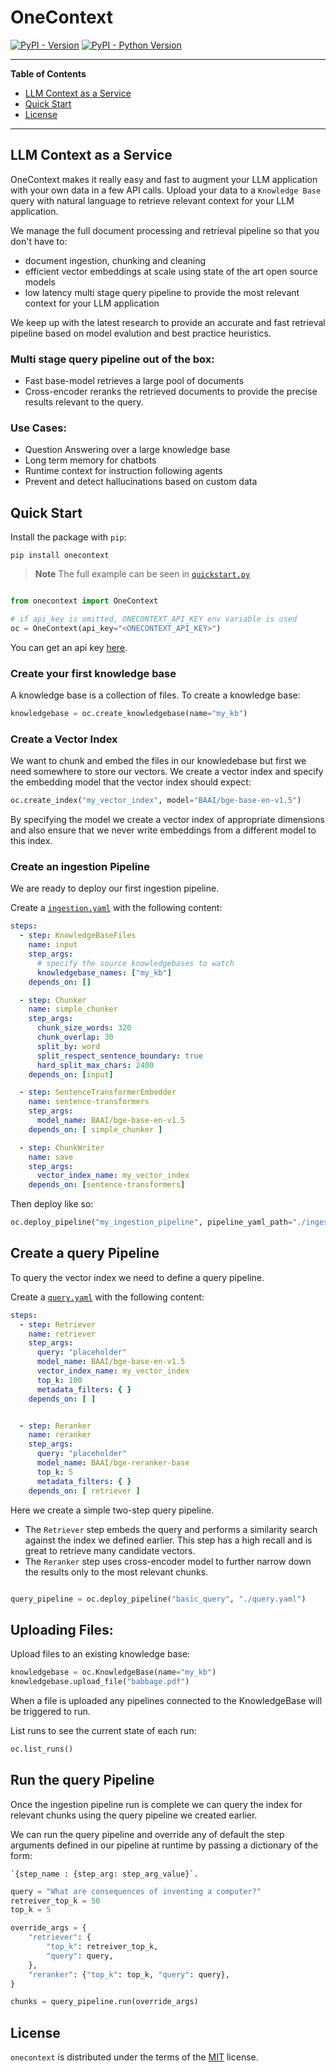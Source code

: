 # OneContext

[![PyPI - Version](https://img.shields.io/pypi/v/onecontext.svg)](https://pypi.org/project/onecontext)
[![PyPI - Python Version](https://img.shields.io/pypi/pyversions/onecontext.svg)](https://pypi.org/project/onecontext)

-----
**Table of Contents**
- [LLM Context as a Service](#llm-context-as-a-service)
- [Quick Start](#quick-start)
- [License](#license)

-----

## LLM Context as a Service

OneContext makes it really easy and fast to augment your LLM application with your own data
in a few API calls. Upload your data to a `Knowledge Base` query with natural language to retrieve relevant context for your LLM application.

We manage the full document processing and retrieval pipeline so that you don't have to:

- document ingestion, chunking and cleaning
- efficient vector embeddings at scale using state of the art open source models
- low latency multi stage query pipeline to provide the most relevant context
for your LLM application

We keep up with the latest research to provide an accurate and fast retrieval pipeline
based on model evalution and best practice heuristics.

### Multi stage query pipeline out of the box:
- Fast base-model retrieves a large pool of documents
- Cross-encoder reranks the retrieved documents to provide the precise
results relevant to the query.

### Use Cases:
- Question Answering over a large knowledge base
- Long term memory for chatbots
- Runtime context for instruction following agents
- Prevent and detect hallucinations based on custom data


## Quick Start

Install the package with `pip`:

```shell
pip install onecontext
```

> **Note**
> The full example can be seen in [`quickstart.py`](examples/quickstart.py)


``` python

from onecontext import OneContext

# if api_key is omitted, ONECONTEXT_API_KEY env variable is used
oc = OneContext(api_key="<ONECONTEXT_API_KEY>")
```

You can get an api key [here](https://onecontext.ai/).

### Create your first knowledge base

A knowledge base is a collection of files. To create a knowledge base:

``` python
knowledgebase = oc.create_knowledgebase(name="my_kb")
```

### Create a Vector Index

We want to chunk and embed the files in our knowledebase but first we need
somewhere to store our vectors. We create a vector index and specify the
embedding model that the vector index should expect:


``` py
oc.create_index("my_vector_index", model="BAAI/bge-base-en-v1.5")
```

By specifying the model we create a vector index of appropriate dimensions and
also ensure that we never write embeddings from a different model to this index.



### Create an ingestion Pipeline

We are ready to deploy our first ingestion pipeline.

Create a [`ingestion.yaml`](examples/ingestion.yaml) with the following content:

```yaml
steps:
  - step: KnowledgeBaseFiles
    name: input
    step_args:
      # specify the source knowledgebases to watch
      knowledgebase_names: ["my_kb"]
    depends_on: []

  - step: Chunker
    name: simple_chunker
    step_args:
      chunk_size_words: 320
      chunk_overlap: 30
      split_by: word
      split_respect_sentence_boundary: true
      hard_split_max_chars: 2400
    depends_on: [input]

  - step: SentenceTransformerEmbedder
    name: sentence-transformers
    step_args:
      model_name: BAAI/bge-base-en-v1.5
    depends_on: [ simple_chunker ]

  - step: ChunkWriter
    name: save
    step_args:
      vector_index_name: my_vector_index
    depends_on: [sentence-transformers]
```

Then deploy like so:

```python
oc.deploy_pipeline("my_ingestion_pipeline", pipeline_yaml_path="./ingestion.yaml")
```

## Create a query Pipeline

To query the vector index we need to define a query pipeline.

Create a [`query.yaml`](examples/query.yaml) with the following content:

```yaml
steps:
  - step: Retriever
    name: retriever
    step_args:
      query: "placeholder"
      model_name: BAAI/bge-base-en-v1.5
      vector_index_name: my_vector_index
      top_k: 100
      metadata_filters: { }
    depends_on: [ ]


  - step: Reranker
    name: reranker
    step_args:
      query: "placeholder"
      model_name: BAAI/bge-reranker-base
      top_k: 5
      metadata_filters: { }
    depends_on: [ retriever ]

```

Here we create a simple two-step query pipeline.

- The `Retriever` step embeds the query and performs a similarity search against
    the index we defined earlier. This step has a high recall and is great to
    retrieve many candidate vectors.
- The `Reranker` step uses cross-encoder model to further narrow down the results
only to the most relevant chunks.


``` py

query_pipeline = oc.deploy_pipeline("basic_query", "./query.yaml")

```

## Uploading Files:

Upload files to an existing knowledge base:

```python
knowledgebase = oc.KnowledgeBase(name="my_kb")
knowledgebase.upload_file("babbage.pdf")
```

When a file is uploaded any pipelines connected to the KnowledgeBase will be
triggered to run.

List runs to see the current state of each run:


```python
oc.list_runs()
```


## Run the query Pipeline

Once the ingestion pipeline run is complete we can query the index for relevant chunks
using the query pipeline we created earlier.

We can run the query pipeline and override any of default the step arguments defined in our pipeline at runtime by passing
a dictionary of the form:

    `{step_name : {step_arg: step_arg_value}`.


``` py
query = "What are consequences of inventing a computer?"
retreiver_top_k = 50
top_k = 5

override_args = {
    "retriever": {
        "top_k": retreiver_top_k,
        "query": query,
    },
    "reranker": {"top_k": top_k, "query": query},
}

chunks = query_pipeline.run(override_args)
```


## License

`onecontext` is distributed under the terms of the [MIT](https://spdx.org/licenses/MIT.html) license.

